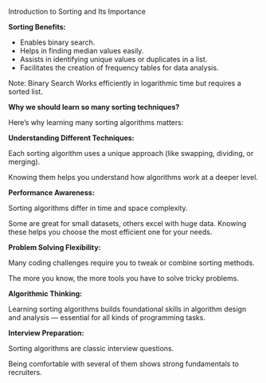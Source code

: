 Introduction to Sorting and Its Importance

**Sorting Benefits:**

- Enables binary search.
- Helps in finding median values easily.
- Assists in identifying unique values or duplicates in a list.
- Facilitates the creation of frequency tables for data analysis.

Note: Binary Search Works efficiently in logarithmic time but requires a sorted list.

**Why we should learn so many sorting techniques?**

Here’s why learning many sorting algorithms matters:

**Understanding Different Techniques:** 

Each sorting algorithm uses a unique approach (like swapping, dividing, or merging). 

Knowing them helps you understand how algorithms work at a deeper level.

**Performance Awareness:** 

Sorting algorithms differ in time and space complexity. 

Some are great for small datasets, others excel with huge data. Knowing these helps you choose the most efficient one for your needs.

**Problem Solving Flexibility:** 

Many coding challenges require you to tweak or combine sorting methods. 

The more you know, the more tools you have to solve tricky problems.

**Algorithmic Thinking:** 

Learning sorting algorithms builds foundational skills in algorithm design and analysis — essential for all kinds of programming tasks.

**Interview Preparation:**

Sorting algorithms are classic interview questions. 

Being comfortable with several of them shows strong fundamentals to recruiters.
